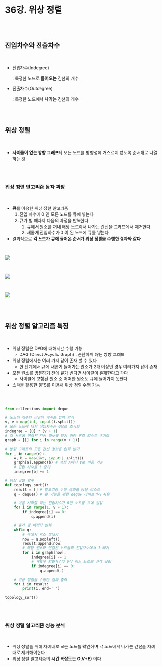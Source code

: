 # 36강. 위상 정렬

<br>

<br>

## 진입차수와 진출차수

<br>

- 진입차수(Indegree) 

  : 특정한 노드로 **들어오는** 간선의 개수

- 진출차수(Outdegree) 

  : 특정한 노드에서 **나가는** 간선의 개수

<br>

<br>

## 위상 정렬

<br>

- **사이클이 없는 방향 그래프**의 모든 노드를 방향성에 거스르지 않도록 순서대로 나열하는 것

<br>

<br>

### 위상 정렬 알고리즘 동작 과정

<br>

- **큐**를 이용한 위상 정렬 알고리즘
  1. 진입 차수가 0 인 모든 노드를 큐에 넣는다
  2. 큐가 빌 때까지 다음의 과정을 반복한다
     1. 큐에서 원소를 꺼내 해당 노드에서 나가는 간선을 그래프에서 제거한다
     2. 새롭게 진입하수가 0 이 된 노드에 큐를 넣는다
- 결과적으로 **각 노드가 큐에 들어온 순서가 위상 정렬을 수행한 결과와 같다**

<br>

![](C:\Users\user\Desktop\TIL\ALGORITHM\LECTURE\L36_위상정렬.assets\L36_1.PNG)

<br>

![](C:\Users\user\Desktop\TIL\ALGORITHM\LECTURE\L36_위상정렬.assets\L36_2.PNG)

<br>

![](C:\Users\user\Desktop\TIL\ALGORITHM\LECTURE\L36_위상정렬.assets\L36_3.PNG)

<br>

<br>

## 위상 정렬 알고리즘 특징

<br>

- 위상 정렬은 DAG에 대해서만 수행 가능
  - DAG (Direct Acyclic Graph) : 순환하지 않는 방향 그래프
- 위상 정렬에서는 여러 가지 답이 존재 할 수 있다
  - 한 단계에서 큐에 새롭게 들어가는 원소가 2개 이상인 경우 여러가지 답이 존재
- 모든 원소를 방문하기 전에 큐가 빈다면 사이클이 존재한다고 판다
  - 사이클에 포함된 원소 중 어떠한 원소도 큐에 들어가지 못한다
- 스택을 활용한 DFS를 이용해 위상 정렬 수행 가능

<br>

<br>

```python
from collections import deque

# 노드의 개수와 간선의 개수를 입력 받기
v, e = map(int, input().split())
# 모든 노드에 대한 진입차수는 0으로 초기화
indegree = [0] * (v + 1)
# 각 노드에 연결된 간선 정보를 담기 위한 연결 리스트 초기화
graph = [[] for i in range(v + 1)]

# 방향 그래프의 모든 간선 정보를 입력 받기
for _ in range(e):
    a, b = map(int, input().split())
    graph[a].append(b) # 정점 A에서 B로 이동 가능
    # 진입 차수를 1 증가
    indegree[b] += 1

# 위상 정렬 함수
def topology_sort():
    result = [] # 알고리즘 수행 결과를 담을 리스트
    q = deque() # 큐 기능을 위한 deque 라이브러리 사용

    # 처음 시작할 때는 진입차수가 0인 노드를 큐에 삽입
    for i in range(1, v + 1):
        if indegree[i] == 0:
            q.append(i)

    # 큐가 빌 때까지 반복
    while q:
        # 큐에서 원소 꺼내기
        now = q.popleft()
        result.append(now)
        # 해당 원소와 연결된 노드들의 진입차수에서 1 빼기
        for i in graph[now]:
            indegree[i] -= 1
            # 새롭게 진입차수가 0이 되는 노드를 큐에 삽입
            if indegree[i] == 0:
                q.append(i)

    # 위상 정렬을 수행한 결과 출력
    for i in result:
        print(i, end=' ')

topology_sort()
```

<br>

<br>

### 위상 정렬 알고리즘 성능 분석

<br>

- 위상 정렬을 위해 차례대로 모든 노드를 확인하며 각 노드에서 나가는 간선을 차례대로 제거해야한다
- 위상 정렬 알고리즘의 **시간 복잡도는 O(V+E)** 이다

<br>